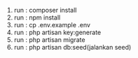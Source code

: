 1. run : composer install
2. run : npm install
3. run : cp .env.example .env
4. run : php artisan key:generate
5. run : php artisan migrate
6. run : php artisan db:seed(jalankan seed)
